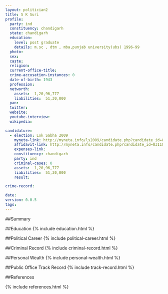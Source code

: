 ```yaml
---
layout: politician2
title: S K Suri
profile: 
  party: ind
  constituency: chandigarh
  state: chandigarh
  education: 
    level: post graduate
    details: m.sc , dtm , mba,punjab university(ubs) 1996-99
  photo: 
  sex: 
  caste: 
  religion: 
  current-office-title: 
  crime-accusation-instances: 0
  date-of-birth: 1943
  profession: 
  networth: 
    assets:  1,20,96,777
    liabilities:  51,30,000
  pan: 
  twitter: 
  website: 
  youtube-interview: 
  wikipedia: 

candidature: 
  - election: Lok Sabha 2009
    myneta-link: http://myneta.info/ls2009/candidate.php?candidate_id=8311
    affidavit-link: http://myneta.info/candidate.php?candidate_id=8311&scan=original
    expenses-link: 
    constituency: chandigarh 
    party: ind
    criminal-cases: 0
    assets:  1,20,96,777
    liabilities:  51,30,000
    result:  

crime-record: 

date: 
version: 0.0.5
tags: 
---
```

##Summary


##Education
{% include education.html %}


##Political Career
{% include political-career.html %}


##Criminal Record
{% include criminal-record.html %}


##Personal Wealth
{% include personal-wealth.html %}


##Public Office Track Record
{% include track-record.html %}


##References


{% include references.html %}